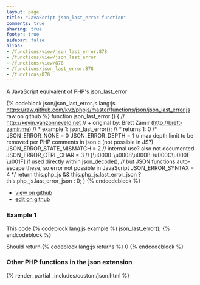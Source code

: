 ```yaml
---
layout: page
title: "JavaScript json_last_error function"
comments: true
sharing: true
footer: true
sidebar: false
alias:
- /functions/view/json_last_error:878
- /functions/view/json_last_error
- /functions/view/878
- /functions/json_last_error:878
- /functions/878
---
```

<!-- Generated by Rakefile:build -->
A JavaScript equivalent of PHP's json_last_error

{% codeblock json/json_last_error.js lang:js https://raw.github.com/kvz/phpjs/master/functions/json/json_last_error.js raw on github %}
function json_last_error () {
  // http://kevin.vanzonneveld.net
  // +   original by: Brett Zamir (http://brett-zamir.me)
  // *     example 1: json_last_error();
  // *     returns 1: 0
/*
  JSON_ERROR_NONE = 0
  JSON_ERROR_DEPTH = 1 // max depth limit to be removed per PHP comments in json.c (not possible in JS?)
  JSON_ERROR_STATE_MISMATCH = 2 // internal use? also not documented
  JSON_ERROR_CTRL_CHAR = 3 // [\u0000-\u0008\u000B-\u000C\u000E-\u001F] if used directly within json_decode(),
                                  // but JSON functions auto-escape these, so error not possible in JavaScript
  JSON_ERROR_SYNTAX = 4
  */
  return this.php_js && this.php_js.last_error_json ? this.php_js.last_error_json : 0;
}
{% endcodeblock %}

 - [view on github](https://github.com/kvz/phpjs/blob/master/functions/json/json_last_error.js)
 - [edit on github](https://github.com/kvz/phpjs/edit/master/functions/json/json_last_error.js)

### Example 1
This code
{% codeblock lang:js example %}
json_last_error();
{% endcodeblock %}

Should return
{% codeblock lang:js returns %}
0
{% endcodeblock %}


### Other PHP functions in the json extension
{% render_partial _includes/custom/json.html %}
